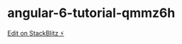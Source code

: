 # angular-6-tutorial-qmmz6h

[Edit on StackBlitz ⚡️](https://stackblitz.com/edit/angular-6-tutorial-qmmz6h)